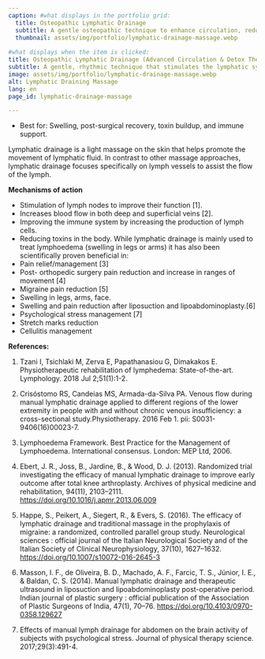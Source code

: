 ```yaml
---
caption: #what displays in the portfolio grid:
  title: Osteopathic Lymphatic Drainage
  subtitle: A gentle osteopathic technique to enhance circulation, reduce fluid retention, and support the body's natural detoxification process.
  thumbnail: assets/img/portfolio/lymphatic-drainage-massage.webp
  
#what displays when the item is clicked:
title: Osteopathic Lymphatic Drainage (Advanced Circulation & Detox Therapy)
subtitle: A gentle, rhythmic technique that stimulates the lymphatic system to promote detoxification, reduce swelling, and support immune function. This approach is particularly beneficial for post-surgery recovery, inflammation, and fluid retention.
image: assets/img/portfolio/lymphatic-drainage-massage.webp
alt: Lymphatic Draining Massage
lang: en
page_id: lymphatic-drainage-massage

---
```


- Best for: Swelling, post-surgical recovery, toxin buildup, and immune support.

Lymphatic drainage is a light massage on the skin that helps promote the movement of lymphatic fluid. In contrast to other massage approaches, lymphatic drainage focuses specifically on lymph vessels to assist the flow of the lymph.

**Mechanisms of action**
- Stimulation of lymph nodes to improve their function [1].
- Increases blood flow in both deep and superficial veins [2].
- Improving the immune system by increasing the production of lymph cells.
- Reducing toxins in the body.
While lymphatic drainage is mainly used to treat lymphoedema (swelling in legs or arms) it has also been scientifically proven beneficial in:
- Pain relief/management [3]
- Post- orthopedic surgery pain reduction and increase in ranges of movement [4]
- Migraine pain reduction [5]
- Swelling in legs, arms, face.
- Swelling and pain reduction after liposuction and lipoabdominoplasty.[6]
- Psychological stress management [7]
- Stretch marks reduction 
- Cellulitis management 

**References:**
1. Tzani I, Tsichlaki M, Zerva E, Papathanasiou G, Dimakakos E. Physiotherapeutic rehabilitation of lymphedema: State-of-the-art. Lymphology. 2018 Jul 2;51(1):1-2.

2. Crisóstomo RS, Candeias MS, Armada-da-Silva PA. Venous flow during manual lymphatic drainage applied to different regions of the lower extremity in people with and without chronic venous insufficiency: a cross-sectional study.Physiotherapy. 2016 Feb 1. pii: S0031-9406(16)00023-7.

3. Lymphoedema Framework. Best Practice for the Management of Lymphoedema. International consensus. London: MEP Ltd, 2006.

4. Ebert, J. R., Joss, B., Jardine, B., & Wood, D. J. (2013). Randomized trial investigating the efficacy of manual lymphatic drainage to improve early outcome after total knee arthroplasty. Archives of physical medicine and rehabilitation, 94(11), 2103–2111. https://doi.org/10.1016/j.apmr.2013.06.009 

5. Happe, S., Peikert, A., Siegert, R., & Evers, S. (2016). The efficacy of lymphatic drainage and traditional massage in the prophylaxis of migraine: a randomized, controlled parallel group study. Neurological sciences : official journal of the Italian Neurological Society and of the Italian Society of Clinical Neurophysiology, 37(10), 1627–1632. https://doi.org/10.1007/s10072-016-2645-3 

6. Masson, I. F., de Oliveira, B. D., Machado, A. F., Farcic, T. S., Júnior, I. E., & Baldan, C. S. (2014). Manual lymphatic drainage and therapeutic ultrasound in liposuction and lipoabdominoplasty post-operative period. Indian journal of plastic surgery : official publication of the Association of Plastic Surgeons of India, 47(1), 70–76. https://doi.org/10.4103/0970-0358.129627 

7. Effects of manual lymph drainage for abdomen on the brain activity of subjects with psychological stress. Journal of physical therapy science. 2017;29(3):491-4.
